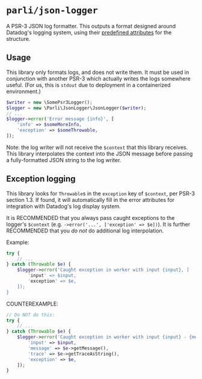 # `parli/json-logger`

A PSR-3 JSON log formatter.
This outputs a format designed around Datadog's logging system, using their [predefined attributes](https://docs.datadoghq.com/logs/log_configuration/attributes_naming_convention/#reserved-attributes) for the structure.

## Usage

This library only formats logs, and does not write them.
It must be used in conjunction with another PSR-3 which actually writes the logs somewhere useful.
(For us, this is `stdout` due to deployment in a containerized environment.)

```php
$writer = new \SomePsr3Logger();
$logger = new \Parli\JsonLogger\JsonLogger($writer);
// ...
$logger->error('Error message {info}', [
    'info' => $someMoreInfo,
    'exception' => $someThrowable,
]);
```

Note: the log writer will not receive the `$context` that this library receives.
This library interpolates the context into the JSON message before passing a fully-formatted JSON string to the log writer.

## Exception logging

This library looks for `Throwable`s in the `exception` key of `$context`, per PSR-3 section 1.3.
If found, it will automatically fill in the error attributes for integration with Datadog's log display system.

It is RECOMMENDED that you always pass caught exceptions to the logger's `$context` (e.g. `->error('...', ['exception' => $e])`).
It is further RECOMMENDED that you *do not* do additional log interpolation.

Example:
```php
try {
    // ...
} catch (Throwable $e) {
    $logger->error('Caught exception in worker with input {input}, [
        'input' => $input,
        'exception' => $e,
    ]);
}
```

COUNTEREXAMPLE:
```php
// Do NOT do this:
try {
    // ...
} catch (Throwable $e) {
    $logger->error('Caught exception in worker with input {input} - {message}: {trace}', [
        'input' => $input,
        'message' => $e->getMessage(),
        'trace' => $e->getTraceAsString(),
        'exception' => $e,
    ]);
}
```
